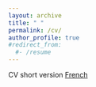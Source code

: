 ```yaml
---
layout: archive
title: " "
permalink: /cv/
author_profile: true
#redirect_from:
  #- /resume
---
```



CV short version
[French](https://github.com/latsouckfaye/faye-paul.github.io/blob/master/files/CV_PAF.pdf) 
